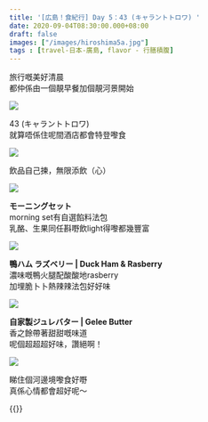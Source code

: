 ```yaml
---
title: '[広島！食紀行] Day 5：43 (キャラントトロワ) '
date: 2020-09-04T08:30:00.000+08:00
draft: false
images: ["/images/hiroshima5a.jpg"]
tags : [travel-日本-廣島, flavor - 行膳積腹]
---
```


旅行嘅美好清晨  
都仲係由一個靚早餐加個靚河景開始  

![](/images/hiroshima5a1.jpg) 

43 (キャラントトロワ)  
就算唔係住呢間酒店都會特登嚟食  

![](/images/hiroshima5a2.jpg) 

飲品自己揀，無限添飲（心）  

![](/images/hiroshima5a.jpg) 

**モーニングセット**  
morning set有自選餡料法包  
乳酪、生果同任斟嘢飲light得嚟都幾豐富  

![](/images/hiroshima5a3.jpg)

**鴨ハム ラズベリー | Duck Ham & Rasberry**  
濃味嘅鴨火腿配酸酸地rasberry  
加埋脆卜卜熱辣辣法包好好味  

![](/images/hiroshima5a4.jpg) 

**自家製ジュレバター | Gelee Butter**  
香之餘帶著甜甜嘅味道  
呢個超超超好味，讚絕啊！  

![](/images/hiroshima5a5.jpg) 

睇住個河邊境嚟食好嘢  
真係心情都會超好呢～  
  
  
{{<hiroshima>}}
